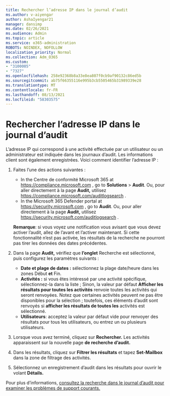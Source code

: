 ```yaml
---
title: Rechercher l’adresse IP dans le journal d’audit
ms.author: v-aiyengar
author: AshaIyengar21
manager: dansimp
ms.date: 02/26/2021
ms.audience: Admin
ms.topic: article
ms.service: o365-administration
ROBOTS: NOINDEX, NOFOLLOW
localization_priority: Normal
ms.collection: Adm_O365
ms.custom:
- "3100005"
- "7327"
ms.openlocfilehash: 258e92368b8a33e8ea807f0cb9af90132c86ed5b
ms.sourcegitcommit: ab75f66355116e995b3cb5505465b31989339e28
ms.translationtype: MT
ms.contentlocale: fr-FR
ms.lasthandoff: 08/13/2021
ms.locfileid: "58303575"
---
```

# <a name="find-the-ip-address-in-audit-log"></a>Rechercher l’adresse IP dans le journal d’audit

L’adresse IP qui correspond à une activité effectuée par un utilisateur ou un administrateur est indiquée dans les journaux d’audit. Les informations client sont également enregistrées. Voici comment identifier l’adresse IP :

1. Faites l’une des actions suivantes :
   - In the Centre de conformité Microsoft 365 at <https://compliance.microsoft.com> , go to **Solutions** \> **Audit**. Ou, pour aller directement à la page **Audit,** utilisez <https://compliance.microsoft.com/auditlogsearch> .
   - In the Microsoft 365 Defender portal at <https://security.microsoft.com> , go to **Audit**. Ou, pour aller directement à la page **Audit,** utilisez <https://security.microsoft.com/auditlogsearch> .

    **Remarque**: si vous voyez une notification vous avisant que vous devez activer l’audit, allez de l’avant et l’activer maintenant. Si cette fonctionnalité n’est pas activée, les résultats de la recherche ne pourront pas tirer les données des dates précédentes.

2. Dans la page **Audit,** vérifiez que **l’onglet** Recherche est sélectionné, puis configurez les paramètres suivants :
   - **Date et plage de dates :** sélectionnez la plage date/heure dans les zones Début **et** Fin. 
   - **Activités :** si vous êtes intéressé par une activité spécifique, sélectionnez-la dans la liste ; Sinon, la valeur par défaut **Afficher les résultats pour toutes les activités** renvoie toutes les activités qui seront renvoyées. Notez que certaines activités peuvent ne pas être disponibles pour la sélection ; toutefois, ces éléments d’audit sont renvoyés si **afficher les résultats de toutes les** activités est sélectionné.
   - **Utilisateurs**: acceptez la valeur par défaut vide pour renvoyer des résultats pour tous les utilisateurs, ou entrez un ou plusieurs utilisateurs.

3. Lorsque vous avez terminé, cliquez sur **Rechercher.** Les activités apparaissent sur la nouvelle page **de recherche d’audit.**

4. Dans les résultats, cliquez sur **Filtrer les résultats** et tapez **Set-Mailbox** dans la zone de filtrage des activités.

5. Sélectionnez un enregistrement d’audit dans les résultats pour ouvrir le volant **Détails.**

Pour plus d’informations, [consultez la recherche dans le journal d’audit pour examiner les problèmes de support courants.](https://docs.microsoft.com/microsoft-365/compliance/auditing-troubleshooting-scenarios)
